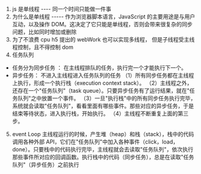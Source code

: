 1. js 是单线程 ---- 同一个时间只能做一件事
2. 为什么是单线程 ----- 作为浏览器脚本语言，JavaScript 的主要用途是与用户互动，以及操作 DOM。这决定了它只能是单线程，否则会带来很复杂的同步问题，比如同时增加或删除
3. 为了不浪费 cpu h5 提出的 webWork 也可以实现多线程， 但是子线程受主线程控制，且不得控制 dom
4. 任务队列

- 任务分为同步任务 ： 在主线程排队的任务，执行完一个才能执行下一个。
- 异步任务： 不进入主线程进入任务队列的任务
  （1）所有同步任务都在主线程上执行，形成一个执行栈（execution context stack）。
  （2）主线程之外，还存在一个"任务队列"（task queue）。只要异步任务有了运行结果，就在"任务队列"之中放置一个事件。
  （3）一旦"执行栈"中的所有同步任务执行完毕，系统就会读取"任务队列"，看看里面有哪些事件。那些对应的异步任务，于是结束等待状态，进入执行栈，开始执行。
  （4）主线程不断重复上面的第三步。

5. event Loop
   主线程运行的时候，产生堆（heap）和栈（stack），栈中的代码调用各种外部 API，它们在"任务队列"中加入各种事件（click，load，done）。只要栈中的代码执行完毕，主线程就会去读取"任务队列"，依次执行那些事件所对应的回调函数。执行栈中的代码（同步任务），总是在读取"任务队列"（异步任务）之前执行
